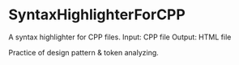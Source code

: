 # SyntaxHighlighterForCPP
A syntax highlighter for CPP files.
Input: CPP file
Output: HTML file

Practice of design pattern & token analyzing. 